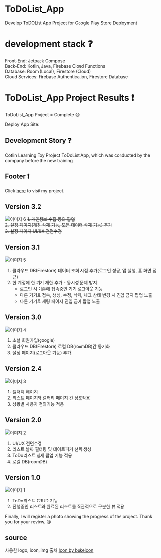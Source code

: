 # ToDoList_App
Develop ToDOList App Project for Google Play Store Deployment

# development stack :question:
Front-End: Jetpack Compose  <br /> 
Back-End: Kotlin, Java, Firebase Cloud Functions <br />
Database: Room (Local), Firestore (Cloud) <br /> 
Cloud Services: Firebase Authentication, Firestore Database  

# ToDoList_App Project Results :exclamation:

ToDoList_App Project = Complete :laughing: <br />

Deploy App Site: 
<!-- 
## Project Start
```zsh
$ npm install
$ npm run start:dev
```
## User Connect
```zsh
localhost:3000/index
```
## Admin Connect
```zsh
localhost:3000/admin/index
```
-->
## Development Story :question:

Cotlin Learning Toy Project ToDoList App, which was conducted by the company before the new training

## Footer :exclamation:

Click [here]( ) to visit my project.

## Version 3.2
![이미지 6](https://github.com/user-attachments/assets/492592d4-94b2-4b36-a9c3-7220b54e2571)
~~1. 개인정보 수집 동의 팝업~~ <br />
~~2. 설정 페이지(계정 삭제 기능, 모든 데이터 삭제 기능) 추가 <br />~~
~~3. 설정 페이지 UI/UX 전면수정~~
   
## Version 3.1
![이미지 5](https://github.com/user-attachments/assets/44ebc1dd-ac56-411e-aa33-0de4ed47ab96)
1. 클라우드 DB(Firestore) 데이터 조회 시점 추가(로그인 성공, 앱 실행, 홈 화면 접근)
2. 한 계정에 한 기기 제한 추가 - 동시성 문제 방지
   - 로그인 시 기존에 접속중인 기기 로그아웃 기능
   - 다른 기기로 접속, 생성, 수정, 삭제, 체크 상태 변경 시 진입 금지 팝업 노출
   - 다른 기기로 세팅 페이지 진입 금지 팝업 노출

## Version 3.0
![이미지 4](https://github.com/user-attachments/assets/5e17a5cb-b279-4d24-a424-2e4a7ec7ade9)
1. 소셜 회원가입(google) <br />
2. 클라우드 DB(Firestore) 로컬 DB(roomDB)간 동기화 <br />
3. 설정 페이지(로그아웃 기능) 추가

## Version 2.4
![이미지 3](https://github.com/user-attachments/assets/3c782201-09b1-4e7b-a943-b7ca0a9b138f)
1. 갤러리 페이지 <br />
2. 리스트 페이지와 갤러리 페이지 간 상호작용 <br />
3. 상황별 사용자 편의기능 적용 

## Version 2.0
![이미지 2](https://github.com/user-attachments/assets/31a3c3a8-7fcf-4313-bbfd-ed720468a701)
1. UI/UX 전면수정 <br />
2. 리스트 날짜 필터링 및 데이트피커 선택 생성 <br />
3. ToDo리스트 상세 팝업 기능 적용
4. 로컬 DB(roomDB)

## Version 1.0
![이미지 1](https://github.com/user-attachments/assets/e18fd4e3-9c90-4a5d-aa5a-9482e90e8056)
1. ToDo리스트 CRUD 기능 <br />
2. 진행중인 리스트와 완료된 리스트를 직관적으로 구분한 뷰 적용

Finally, I will register a photo showing the progress of the project. Thank you for your review. 😘

## source
사용한 logo, icon, img 출처 <a href="https://www.freepik.com/sticker/planner_8764762">Icon by bukeicon</a>
